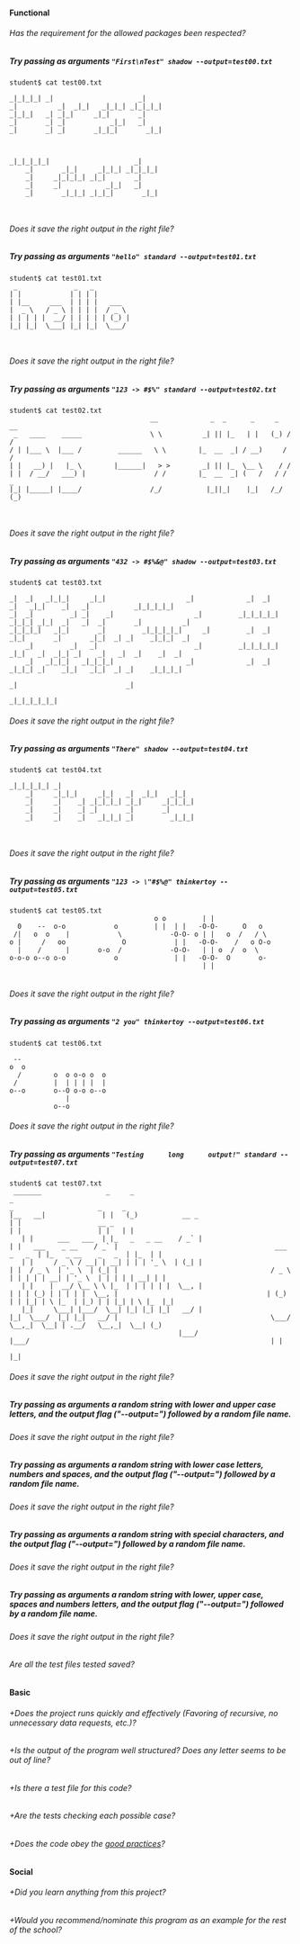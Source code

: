 #### Functional

###### Has the requirement for the allowed packages been respected?

##### Try passing as arguments `"First\nTest" shadow --output=test00.txt`
```
student$ cat test00.txt
                                       
_|_|_|_| _|                     _|     
_|          _|  _|_|   _|_|_| _|_|_|_| 
_|_|_|   _| _|_|     _|_|       _|     
_|       _| _|           _|_|   _|     
_|       _| _|       _|_|_|       _|_| 
                                       
                                       
                                      
_|_|_|_|_|                     _|     
    _|       _|_|     _|_|_| _|_|_|_| 
    _|     _|_|_|_| _|_|       _|     
    _|     _|           _|_|   _|     
    _|       _|_|_| _|_|_|       _|_| 
                                      
                                      

```
###### Does it save the right output in the right file?
##### Try passing as arguments `"hello" standard --output=test01.txt`
```
student$ cat test01.txt
 _              _   _          
| |            | | | |         
| |__     ___  | | | |   ___   
|  _ \   / _ \ | | | |  / _ \  
| | | | |  __/ | | | | | (_) | 
|_| |_|  \___| |_| |_|  \___/  
                               
                               

```
###### Does it save the right output in the right file?
##### Try passing as arguments `"123 -> #$%" standard --output=test02.txt`
```
student$ cat test02.txt
                                   __             _  _      _     _   __ 
 _   ____    _____                 \ \          _| || |_   | |   (_) / / 
/ | |___ \  |___ /         ______   \ \        |_  __  _| / __)     / /  
| |   __) |   |_ \        |______|   > >        _| || |_  \__ \    / /   
| |  / __/   ___) |                 / /        |_  __  _| (   /   / / _  
|_| |_____| |____/                 /_/           |_||_|    |_|   /_/ (_) 
                                                                         
                                                                         

```
###### Does it save the right output in the right file?
##### Try passing as arguments `"432 -> #$%&@" shadow --output=test03.txt`
```
student$ cat test03.txt
                                                                                                                  
_|  _|   _|_|_|     _|_|                    _|             _|  _|     _|   _|_|    _|   _|           _|_|_|_|_|   
_|  _|         _| _|    _|                    _|         _|_|_|_|_| _|_|_| _|_|  _|   _|  _|       _|          _| 
_|_|_|_|   _|_|       _|         _|_|_|_|_|     _|         _|  _|   _|_|       _|       _|_|  _| _|    _|_|_|  _| 
    _|         _|   _|                        _|         _|_|_|_|_|   _|_|   _|  _|_| _|    _|   _|  _|    _|  _| 
    _|   _|_|_|   _|_|_|_|                  _|             _|  _|   _|_|_| _|    _|_|   _|_|  _| _|    _|_|_|_|   
                                                                      _|                           _|             
                                                                                                     _|_|_|_|_|_| 

```
###### Does it save the right output in the right file?
##### Try passing as arguments `"There" shadow --output=test04.txt`
```
student$ cat test04.txt
                                               
_|_|_|_|_| _|                                  
    _|     _|_|_|     _|_|   _|  _|_|   _|_|   
    _|     _|    _| _|_|_|_| _|_|     _|_|_|_| 
    _|     _|    _| _|       _|       _|       
    _|     _|    _|   _|_|_| _|         _|_|_| 
                                               
                                               

```
###### Does it save the right output in the right file?
##### Try passing as arguments `"123 -> \"#$%@" thinkertoy --output=test05.txt`
```
student$ cat test05.txt
                                    o o         | |               
  0    --  o-o            o         | |  | |   -O-O-      O   o   
 /|   o  o    |            \            -O-O- o | |   o  /   / \  
o |     /   oo              O            | |   -O-O-    /   o O-o 
  |    /      |       o-o  /            -O-O-   | | o  /  o  \    
o-o-o o--o o-o            o              | |   -O-O-  O       o-  
                                                | |               
                                                                  

```
###### Does it save the right output in the right file?
##### Try passing as arguments `"2 you" thinkertoy --output=test06.txt`
```
student$ cat test06.txt
                         
 --                      
o  o                     
  /        o  o o-o o  o 
 /         |  | | | |  | 
o--o       o--O o-o o--o 
              |          
           o--o          

```
###### Does it save the right output in the right file?
##### Try passing as arguments `"Testing      long      output!" standard --output=test07.txt`
```
student$ cat test07.txt
 _______                _     _                                                       _                                                                               _                     _     _  
|__   __|              | |   (_)           __ _                                      | |                   __ _                                                      | |                   | |   | | 
   | |      ___   ___  | |_   _   _ __    / _` |                                     | |   ___    _ __    / _` |                                       ___    _   _  | |_   _ __    _   _  | |_  | | 
   | |     / _ \ / __| | __| | | | '_ \  | (_| |                                     | |  / _ \  | '_ \  | (_| |                                      / _ \  | | | | | __| | '_ \  | | | | | __| | | 
   | |    |  __/ \__ \ \ |_  | | | | | |  \__, |                                     | | | (_) | | | | |  \__, |                                     | (_) | | |_| | \ |_  | |_) | | |_| | \ |_  |_| 
   |_|     \___| |___/  \__| |_| |_| |_|   __/ |                                     |_|  \___/  |_| |_|   __/ |                                      \___/   \__,_|  \__| | .__/   \__,_|  \__| (_) 
                                          |___/                                                           |___/                                                            | |                       
                                                                                                                                                                           |_|                       

```
###### Does it save the right output in the right file?

##### Try passing as arguments a random string with lower and upper case letters, and the output flag ("--output=") followed by a random file name.
###### Does it save the right output in the right file?

##### Try passing as arguments a random string with lower case letters, numbers and spaces, and the output flag ("--output=") followed by a random file name.
###### Does it save the right output in the right file?

##### Try passing as arguments a random string with special characters, and the output flag ("--output=") followed by a random file name.
###### Does it save the right output in the right file?

##### Try passing as arguments a random string with lower, upper case, spaces and numbers letters, and the output flag ("--output=") followed by a random file name.
###### Does it save the right output in the right file?

###### Are all the test files tested saved?

#### Basic

###### +Does the project runs quickly and effectively (Favoring of recursive, no unnecessary data requests, etc.)?
###### +Is the output of the program well structured? Does any letter seems to be out of line?
###### +Is there a test file for this code?
###### +Are the tests checking each possible case?
###### +Does the code obey the [good practices](https://public.01-edu.org/subjects/good-practices.en)?

#### Social

###### +Did you learn anything from this project?
###### +Would you recommend/nominate this program as an example for the rest of the school?
